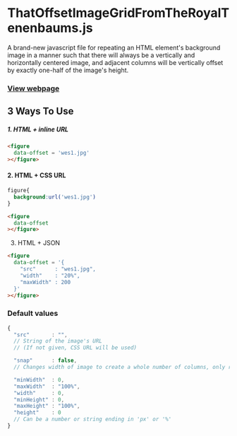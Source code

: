 # ThatOffsetImageGridFromTheRoyalTenenbaums.js

A brand-new javascript file for repeating an HTML element's background image in a manner such that there will always be a vertically and horizontally centered image, and adjacent columns will be vertically offset by exactly one-half of the image's height.

### [View webpage](http://tylerdeitz.co/ThatOffsetImageGridFromTheRoyalTenenbaums.js)

## 3 Ways To Use
##### 1. HTML + inline URL
```html
<figure
  data-offset = 'wes1.jpg'
></figure>
```
#### 2. HTML + CSS URL

```css
figure{
  background:url('wes1.jpg')
}
```
```html
<figure
  data-offset
></figure>
```
3. HTML + JSON
```html
<figure
  data-offset = '{
    "src"      : "wes1.jpg",
    "width"    : "20%",
    "maxWidth" : 200
  }'
></figure>
```
### Default values
```javascript
{
  "src"       : "",
  // String of the image's URL
  // (If not given, CSS URL will be used)

  "snap"      : false,
  // Changes width of image to create a whole number of columns, only respecting one min/max property

  "minWidth"  : 0,
  "maxWidth"  : "100%",
  "width"     : 0,
  "minHeight" : 0,
  "maxHeight" : "100%",
  "height"    : 0
  // Can be a number or string ending in 'px' or '%'
}
```
